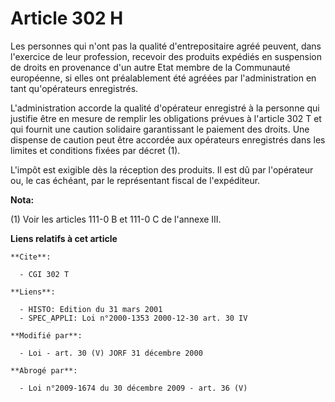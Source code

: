 # Article 302 H

Les personnes qui n'ont pas la qualité d'entrepositaire agréé peuvent, dans l'exercice de leur profession, recevoir des
produits expédiés en suspension de droits en provenance d'un autre Etat membre de la Communauté européenne, si elles ont
préalablement été agréées par l'administration en tant qu'opérateurs enregistrés.

L'administration accorde la qualité d'opérateur enregistré à la personne qui justifie être en mesure de remplir les
obligations prévues à l'article 302 T et qui fournit une caution solidaire garantissant le paiement des droits. Une dispense
de caution peut être accordée aux opérateurs enregistrés dans les limites et conditions fixées par décret (1).

L'impôt est exigible dès la réception des produits. Il est dû par l'opérateur ou, le cas échéant, par le représentant fiscal
de l'expéditeur.

**Nota:**

(1) Voir les articles 111-0 B et 111-0 C de l'annexe III.

**Liens relatifs à cet article**

	**Cite**:

	  - CGI 302 T

	**Liens**:

	  - HISTO: Edition du 31 mars 2001
	  - SPEC_APPLI: Loi n°2000-1353 2000-12-30 art. 30 IV

	**Modifié par**:

	  - Loi - art. 30 (V) JORF 31 décembre 2000

	**Abrogé par**:

	  - Loi n°2009-1674 du 30 décembre 2009 - art. 36 (V)

